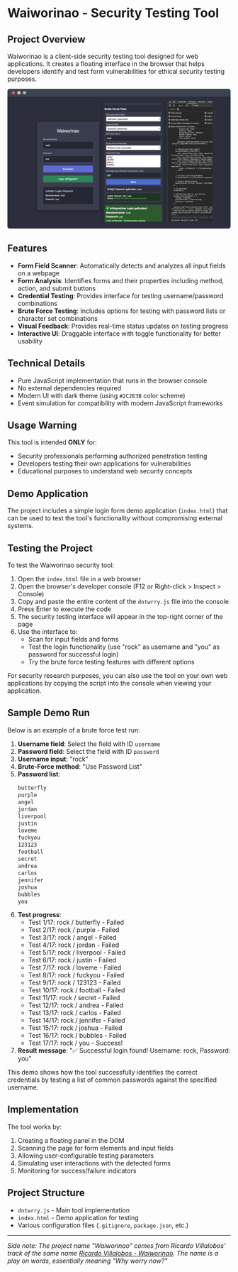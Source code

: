 # Waiworinao - Security Testing Tool

## Project Overview

Waiworinao is a client-side security testing tool designed for web applications. It creates a
floating interface in the browser that helps developers identify and test form vulnerabilities for
ethical security testing purposes.

![Showcase](showcase.png)

## Features

- **Form Field Scanner**: Automatically detects and analyzes all input fields on a webpage
- **Form Analysis**: Identifies forms and their properties including method, action, and submit
  buttons
- **Credential Testing**: Provides interface for testing username/password combinations
- **Brute Force Testing**: Includes options for testing with password lists or character set
  combinations
- **Visual Feedback**: Provides real-time status updates on testing progress
- **Interactive UI**: Draggable interface with toggle functionality for better usability

## Technical Details

- Pure JavaScript implementation that runs in the browser console
- No external dependencies required
- Modern UI with dark theme (using `#2C2E3B` color scheme)
- Event simulation for compatibility with modern JavaScript frameworks

## Usage Warning

This tool is intended **ONLY** for:

- Security professionals performing authorized penetration testing
- Developers testing their own applications for vulnerabilities
- Educational purposes to understand web security concepts

## Demo Application

The project includes a simple login form demo application (`index.html`) that can be used to test
the
tool's functionality without compromising external systems.

## Testing the Project

To test the Waiworinao security tool:

1. Open the `index.html` file in a web browser
2. Open the browser's developer console (F12 or Right-click > Inspect > Console)
3. Copy and paste the entire content of the `dntwrry.js` file into the console
4. Press Enter to execute the code
5. The security testing interface will appear in the top-right corner of the page
6. Use the interface to:
    - Scan for input fields and forms
    - Test the login functionality (use "rock" as username and "you" as password for successful
      login)
    - Try the brute force testing features with different options

For security research purposes, you can also use the tool on your own web applications by copying
the script into the console when viewing your application.

## Sample Demo Run

Below is an example of a brute force test run:

1. **Username field**: Select the field with ID `username`
2. **Password field**: Select the field with ID `password`
3. **Username input**: "rock"
4. **Brute-Force method**: "Use Password List"
5. **Password list**:
   ```
   butterfly
   purple
   angel
   jordan
   liverpool
   justin
   loveme
   fuckyou
   123123
   football
   secret
   andrea
   carlos
   jennifer
   joshua
   bubbles
   you
   ```
6. **Test progress**:
    - Test 1/17: rock / butterfly - Failed
    - Test 2/17: rock / purple - Failed
    - Test 3/17: rock / angel - Failed
    - Test 4/17: rock / jordan - Failed
    - Test 5/17: rock / liverpool - Failed
    - Test 6/17: rock / justin - Failed
    - Test 7/17: rock / loveme - Failed
    - Test 8/17: rock / fuckyou - Failed
    - Test 9/17: rock / 123123 - Failed
    - Test 10/17: rock / football - Failed
    - Test 11/17: rock / secret - Failed
    - Test 12/17: rock / andrea - Failed
    - Test 13/17: rock / carlos - Failed
    - Test 14/17: rock / jennifer - Failed
    - Test 15/17: rock / joshua - Failed
    - Test 16/17: rock / bubbles - Failed
    - Test 17/17: rock / you - Success!
7. **Result message**: "✅ Successful login found! Username: rock, Password: you"

This demo shows how the tool successfully identifies the correct credentials by testing a list of
common passwords against the specified username.

## Implementation

The tool works by:

1. Creating a floating panel in the DOM
2. Scanning the page for form elements and input fields
3. Allowing user-configurable testing parameters
4. Simulating user interactions with the detected forms
5. Monitoring for success/failure indicators

## Project Structure

- `dntwrry.js` - Main tool implementation
- `index.html` - Demo application for testing
- Various configuration files (`.gitignore`, `package.json`, etc.)

---

*Side note: The project name "Waiworinao" comes from Ricardo Villalobos' track of the same
name [Ricardo Villalobos - Waiworinao](https://youtu.be/8FvoJ-HahyQ?si=MylKBQ6002ud-865).
The name is a play on words, essentially
meaning "Why worry now?"*